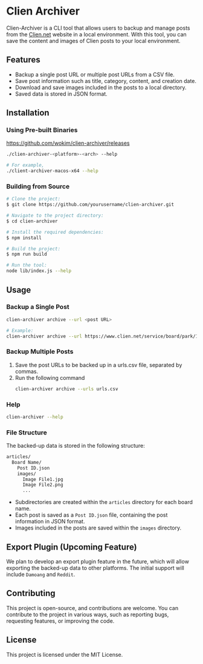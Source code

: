 # Clien Archiver

Clien-Archiver is a CLI tool that allows users to backup and manage posts from the [Clien.net](https://www.clien.net) website in a local environment. With this tool, you can save the content and images of Clien posts to your local environment.

## Features

- Backup a single post URL or multiple post URLs from a CSV file.
- Save post information such as title, category, content, and creation date.
- Download and save images included in the posts to a local directory.
- Saved data is stored in JSON format.

## Installation

### Using Pre-built Binaries

https://github.com/wokim/clien-archiver/releases

```sh
./clien-archiver-<platform>-<arch> --help

# For example,
./client-archiver-macos-x64 --help
```

### Building from Source

```sh
# Clone the project:
$ git clone https://github.com/yourusername/clien-archiver.git

# Navigate to the project directory:
$ cd clien-archiver

# Install the required dependencies:
$ npm install

# Build the project:
$ npm run build

# Run the tool:
node lib/index.js --help

```

## Usage

### Backup a Single Post

```sh
clien-archiver archive --url <post URL>

# Example:
clien-archiver archive --url https://www.clien.net/service/board/park/18680440
```

### Backup Multiple Posts

1. Save the post URLs to be backed up in a urls.csv file, separated by commas.
2. Run the following command
   ```sh
   clien-archiver archive --urls urls.csv
   ```

### Help

```sh
clien-archiver --help
```

### File Structure

The backed-up data is stored in the following structure:

```sh
articles/
  Board Name/
    Post ID.json
    images/
      Image File1.jpg
      Image File2.png
      ...
```

- Subdirectories are created within the `articles` directory for each board name.
- Each post is saved as a `Post ID.json` file, containing the post information in JSON format.
- Images included in the posts are saved within the `images` directory.

## Export Plugin (Upcoming Feature)

We plan to develop an export plugin feature in the future, which will allow exporting the backed-up data to other platforms. The initial support will include `Damoang` and `Reddit`.

## Contributing

This project is open-source, and contributions are welcome. You can contribute to the project in various ways, such as reporting bugs, requesting features, or improving the code.

## License

This project is licensed under the MIT License.
